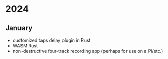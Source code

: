 # 2024

## January

- customized taps delay plugin in Rust
- WASM Rust
- non-destructive four-track recording app (perhaps for use on a Pi/etc.)

